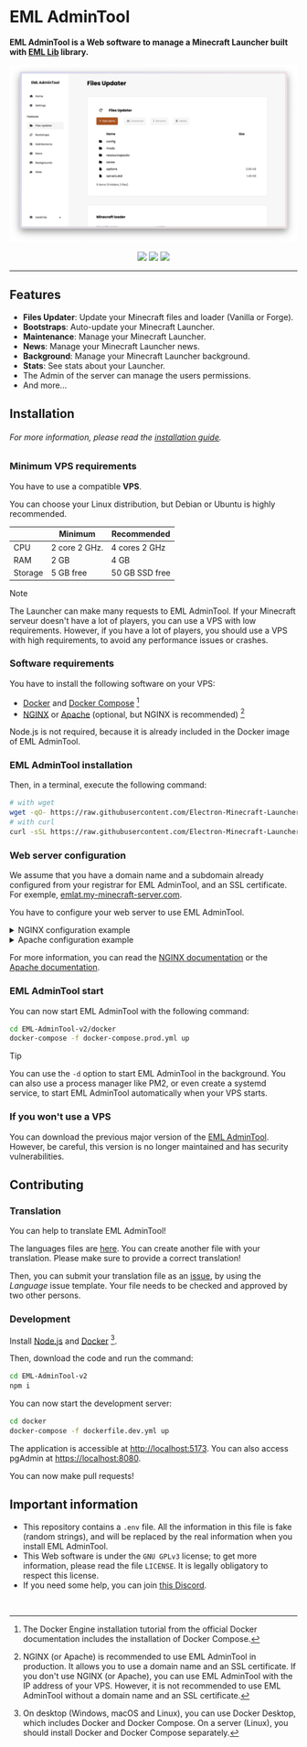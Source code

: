 # EML AdminTool

**EML AdminTool is a Web software to manage a Minecraft Launcher built with [EML Lib](https://github.com/Electron-Minecraft-Launcher/EML-Lib-v2) library.**

![EML AdminTool](./.github/assets/files-updater.png)

[<p align="center"><img src="https://img.shields.io/badge/Discord-Electron_Minecraft_Launcher-5561e6?&style=for-the-badge">](https://discord.gg/YVB4k6HzAY)
[<img src="https://img.shields.io/badge/platforms-Docker-0077DA?style=for-the-badge&color=0077DA">](#platforms) 
[<img src="https://img.shields.io/badge/version-2.0.0--beta.2-orangered?style=for-the-badge&color=orangered">](package.json)</p>

---

## Features

 * **Files Updater**: Update your Minecraft files and loader (Vanilla or Forge).
 * **Bootstraps**: Auto-update your Minecraft Launcher.
 * **Maintenance**: Manage your Minecraft Launcher.
 * **News**: Manage your Minecraft Launcher news.
 * **Background**: Manage your Minecraft Launcher background.
 * **Stats**: See stats about your Launcher.
 * The Admin of the server can manage the users permissions.
 * And more...


## Installation

###### For more information, please read the [installation guide](https://github.com/Electron-Minecraft-Launcher/EML-AdminTool-v2/wiki/Installation-and-setup).

### Minimum VPS requirements

You have to use a compatible **VPS**.

You can choose your Linux distribution, but Debian or Ubuntu is highly recommended.


|              | Minimum       | Recommended    |
|--------------|---------------|----------------|
| CPU          | 2 core 2 GHz. | 4 cores 2 GHz  |
| RAM          | 2 GB          | 4 GB           |
| Storage      | 5 GB free     | 50 GB SSD free |

> [!NOTE]
> The Launcher can make many requests to EML AdminTool. If your Minecraft serveur doesn't have a lot of players, you can use a VPS with low requirements. However, if you have a lot of players, you should use a VPS with high requirements, to avoid any performance issues or crashes.

### Software requirements

You have to install the following software on your VPS:
- [Docker](https://docs.docker.com/engine/install) and [Docker Compose](https://docs.docker.com/compose/install) [^1]
- [NGINX](https://docs.nginx.com/nginx/admin-guide/installing-nginx/installing-nginx-open-source/) or [Apache](https://httpd.apache.org/docs/2.4/install.html) (optional, but NGINX is recommended) [^2]

Node.js is not required, because it is already included in the Docker image of EML AdminTool.

### EML AdminTool installation

Then, in a terminal, execute the following command:
```bash
# with wget
wget -qO- https://raw.githubusercontent.com/Electron-Minecraft-Launcher/EML-AdminTool-v2/main/.github/scripts/eml-admintool@2.0.0-2 | bash
# with curl
curl -sSL https://raw.githubusercontent.com/Electron-Minecraft-Launcher/EML-AdminTool-v2/main/.github/scripts/eml-admintool@2.0.0-beta.2 | bash
```

### Web server configuration

We assume that you have a domain name and a subdomain already configured from your registrar for EML AdminTool, and an SSL certificate. For exemple, [emlat.my-minecraft-server.com](https://emlat.my-minecraft-server.com).

You have to configure your web server to use EML AdminTool.

<details>
<summary>NGINX configuration example</summary>
NGINX configuration file (this is an example, you have to adapt it to your configuration):

```nginx
server {
  listen 443 ssl;
  listen [::]:443 ssl ipv6only=on;
    
  keepalive_timeout 70;

  ssl_certificate /path/to/your/certificate.crt;
  ssl_certificate_key /path/to/your/private_key.key;
  ssl_protocols TLSv1 TLSv1.1 TLSv1.2 TLSv1.3;
  ssl_ciphers HIGH:!aNULL:!MD5;

  location / {
    proxy_pass http://localhost:3000;
    proxy_http_version 1.1;
    proxy_set_header Upgrade $http_upgrade;
    proxy_set_header Connection 'upgrade';
    proxy_set_header Host $host;
    proxy_cache_bypass $http_upgrade;
  }
}
```

</details>

<details>
<summary>Apache configuration example</summary>
Apache configuration file (this is an example, you have to adapt it to your configuration):

```apache
<VirtualHost *:443>
  ServerName emlat.my-minecraft-server.com

  SSLEngine on
  SSLCertificateFile /path/to/your/certificate.crt
  SSLCertificateKeyFile /path/to/your/private_key.key

  ProxyPreserveHost On
  ProxyRequests On
  ProxyPass / http://localhost:3000
  ProxyPassReverse / http://localhost:3000
</VirtualHost>
```

</details>

For more information, you can read the [NGINX documentation](https://nginx.org/en/docs) or the [Apache documentation](https://httpd.apache.org/docs/2.4).

### EML AdminTool start

You can now start EML AdminTool with the following command:
```bash
cd EML-AdminTool-v2/docker
docker-compose -f docker-compose.prod.yml up
```

> [!TIP]
> You can use the `-d` option to start EML AdminTool in the background. You can also use a process manager like PM2, or even create a systemd service, to start EML AdminTool automatically when your VPS starts.

### If you won't use a VPS

You can download the previous major version of the [EML AdminTool](https://github.com/Electron-Minecraft-Launcher/EML-AdminTool). However, be careful, this version is no longer maintained and has security vulnerabilities.


## Contributing

### Translation

You can help to translate EML AdminTool!

The languages files are [here](./client/src/lib/locales/). You can create another file with your translation. Please make sure to provide a correct translation!

Then, you can submit your translation file as an [issue](https://github.com/Electron-Minecraft-Launcher/EML-AdminTool-v2/issues/new?template=translation.md), by using the *Language* issue template. Your file needs to be checked and approved by two other persons.

### Development

Install [Node.js](https://nodejs.org/en/download/package-manager) and [Docker](https://www.docker.com/get-started) [^3].

Then, download the code and run the command:
```bash
cd EML-AdminTool-v2
npm i
```

You can now start the development server:
```bash
cd docker
docker-compose -f dockerfile.dev.yml up
```

The application is accessible at [http://localhost:5173](http://localhost:5173). You can also access pgAdmin at [https://localhost:8080](http://localhost:8080).

You can now make pull requests!


## Important information

* This repository contains a `.env` file. All the information in this file is fake (random strings), and will be replaced by the real information when you install EML AdminTool.
* This Web software is under the `GNU GPLv3` license; to get more information, please read the file `LICENSE`. It is legally obligatory to respect this license.
* If you need some help, you can join [this Discord](https://discord.gg/nfEHKtghPh).

<br>

[^1]: The Docker Engine installation tutorial from the official Docker documentation includes the installation of Docker Compose.

[^2]: NGINX (or Apache) is recommended to use EML AdminTool in production. It allows you to use a domain name and an SSL certificate. If you don't use NGINX (or Apache), you can use EML AdminTool with the IP address of your VPS. However, it is not recommended to use EML AdminTool without a domain name and an SSL certificate.

[^3]: On desktop (Windows, macOS and Linux), you can use Docker Desktop, which includes Docker and Docker Compose. On a server (Linux), you should install Docker and Docker Compose separately.
